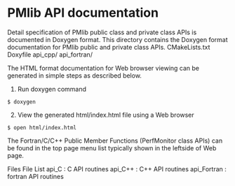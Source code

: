 # PMlib API documentation


Detail specification of PMlib public class and private class APIs
is documented in Doxygen format.
This directory contains the Doxygen format documentation for PMlib public
and private class APIs.
	CMakeLists.txt
	Doxyfile
	api_cpp/
	api_fortran/

The HTML format documentation for Web browser viewing can be generated
in simple steps as described below.

1. Run doxygen command

~~~
$ doxygen
~~~


2. View the generated html/index.html file using a Web browser

~~~
$ open html/index.html
~~~

The Fortran/C/C++ Public Member Functions (PerfMonitor class APIs) can be found
in the top page menu list typically shown in the leftside of Web page.

Files
    File List
        api_C		: C API routines
        api_C++		: C++ API routines
        api_Fortran	: fortran API routines

